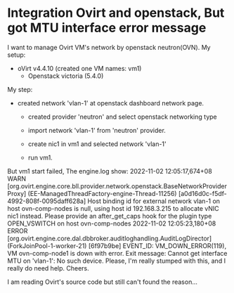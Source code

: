 
# Integration Ovirt and openstack, But got MTU interface error message

I want  to manage Ovirt VM's network by openstack neutron(OVN).
My setup:
- oVirt v4.4.10 (created one VM names: vm1)
  - Openstack victoria (5.4.0)

My step:
- created network 'vlan-1' at openstack dashboard network page.
  - created provider 'neutron' and select openstack networking type

  - import network 'vlan-1' from 'neutron' provider.

  - create nic1 in vm1 and selected  network 'vlan-1'

  - run vm1.

But vm1 start failed, The engine.log show:
2022-11-02 12:05:17,674+08 WARN  [org.ovirt.engine.core.bll.provider.network.openstack.BaseNetworkProviderProxy] (EE-ManagedThreadFactory-engine-Thread-11256) [a0d16d0c-f5df-4992-808f-0095daff628a]
Host binding id for external network vlan-1 on host ovn-comp-nodes is null, using host id 192.168.3.215 to allocate vNIC  nic1 instead. Please provide an after_get_caps hook for the plugin type OPEN_VSWITCH on host ovn-comp-nodes
2022-11-02 12:05:23,180+08 ERROR [org.ovirt.engine.core.dal.dbbroker.auditloghandling.AuditLogDirector] (ForkJoinPool-1-worker-21) [6f97b9be] EVENT_ID: VM_DOWN_ERROR(119), VM ovn-comp-node1 is down with error. Exit message:
Cannot get interface MTU on 'vlan-1': No such device.
Please, I'm really stumped with this, and I really do need help.
Cheers.


I am reading Ovirt's source code but still can't found the reason...


        